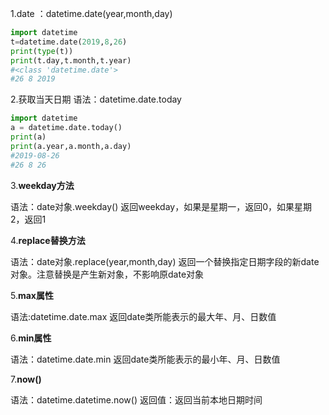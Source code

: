 1.date ：datetime.date(year,month,day)

```python
import datetime
t=datetime.date(2019,8,26)
print(type(t))
print(t.day,t.month,t.year)
#<class 'datetime.date'>
#26 8 2019
```

2.获取当天日期
语法：datetime.date.today

```python
import datetime
a = datetime.date.today()
print(a)
print(a.year,a.month,a.day)
#2019-08-26
#26 8 26
```

3.**weekday方法**

语法：date对象.weekday()
返回weekday，如果是星期一，返回0，如果星期2，返回1

4.**replace替换方法**

语法：date对象.replace(year,month,day)
返回一个替换指定日期字段的新date对象。注意替换是产生新对象，不影响原date对象

5.**max属性**

语法:datetime.date.max
返回date类所能表示的最大年、月、日数值

6.**min属性**

语法：datetime.date.min
返回date类所能表示的最小年、月、日数值

7.**now()**

语法：datetime.datetime.now()
返回值：返回当前本地日期时间
